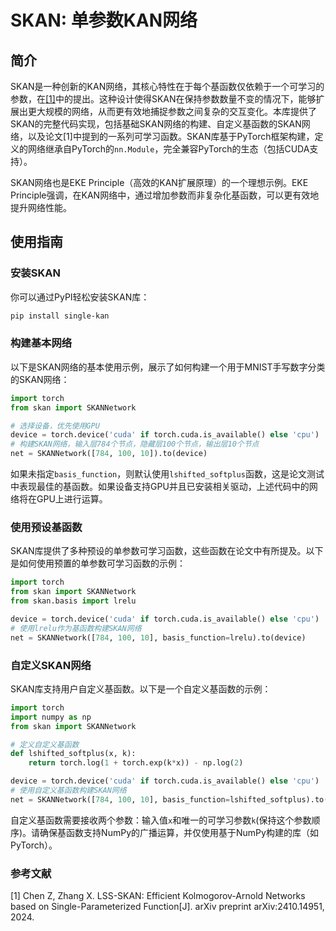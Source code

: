 # SKAN: 单参数KAN网络

## 简介
SKAN是一种创新的KAN网络，其核心特性在于每个基函数仅依赖于一个可学习的参数，在[[1]](https://arxiv.org/abs/2410.14951)中的提出。这种设计使得SKAN在保持参数数量不变的情况下，能够扩展出更大规模的网络，从而更有效地捕捉参数之间复杂的交互变化。本库提供了SKAN的完整代码实现，包括基础SKAN网络的构建、自定义基函数的SKAN网络，以及论文[1]中提到的一系列可学习函数。SKAN库基于PyTorch框架构建，定义的网络继承自PyTorch的`nn.Module`，完全兼容PyTorch的生态（包括CUDA支持）。

SKAN网络也是EKE Principle（高效的KAN扩展原理）的一个理想示例。EKE Principle强调，在KAN网络中，通过增加参数而非复杂化基函数，可以更有效地提升网络性能。

## 使用指南

### 安装SKAN
你可以通过PyPI轻松安装SKAN库：
```bash
pip install single-kan
```

### 构建基本网络
以下是SKAN网络的基本使用示例，展示了如何构建一个用于MNIST手写数字分类的SKAN网络：
```python
import torch
from skan import SKANNetwork

# 选择设备，优先使用GPU
device = torch.device('cuda' if torch.cuda.is_available() else 'cpu')
# 构建SKAN网络，输入层784个节点，隐藏层100个节点，输出层10个节点
net = SKANNetwork([784, 100, 10]).to(device)
```
如果未指定`basis_function`，则默认使用`lshifted_softplus`函数，这是论文测试中表现最佳的基函数。如果设备支持GPU并且已安装相关驱动，上述代码中的网络将在GPU上进行运算。

### 使用预设基函数
SKAN库提供了多种预设的单参数可学习函数，这些函数在论文中有所提及。以下是如何使用预置的单参数可学习函数的示例：
```python
import torch
from skan import SKANNetwork
from skan.basis import lrelu

device = torch.device('cuda' if torch.cuda.is_available() else 'cpu')
# 使用lrelu作为基函数构建SKAN网络
net = SKANNetwork([784, 100, 10], basis_function=lrelu).to(device)
```

### 自定义SKAN网络
SKAN库支持用户自定义基函数。以下是一个自定义基函数的示例：
```python
import torch
import numpy as np
from skan import SKANNetwork

# 定义自定义基函数
def lshifted_softplus(x, k):
    return torch.log(1 + torch.exp(k*x)) - np.log(2)

device = torch.device('cuda' if torch.cuda.is_available() else 'cpu')
# 使用自定义基函数构建SKAN网络
net = SKANNetwork([784, 100, 10], basis_function=lshifted_softplus).to(device)
```
自定义基函数需要接收两个参数：输入值`x`和唯一的可学习参数`k`(保持这个参数顺序)。请确保基函数支持NumPy的广播运算，并仅使用基于NumPy构建的库（如PyTorch）。

### 参考文献
[1] Chen Z, Zhang X. LSS-SKAN: Efficient Kolmogorov-Arnold Networks based on Single-Parameterized Function[J]. arXiv preprint arXiv:2410.14951, 2024.
